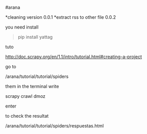 #arana

*cleaning version 0.0.1 
*extract rss to other file 0.0.2




you need install 
> pip install yattag

tuto

http://doc.scrapy.org/en/1.1/intro/tutorial.html#creating-a-project


go to 

/arana/tutorial/tutorial/spiders

them in the terminal write

scrapy crawl dmoz 

enter

to check the resultat

/arana/tutorial/tutorial/spiders/respuestas.html


